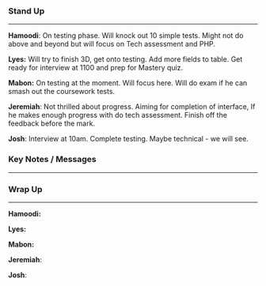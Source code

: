 
### Stand Up
___
__Hamoodi__: On testing phase. Will knock out 10 simple tests. Might not do above and beyond but will focus on Tech assessment and PHP.

__Lyes:__ Will try to finish 3D, get onto testing. Add more fields to table. Get ready for interview at 1100 and prep for Mastery quiz.

__Mabon:__ On testing at the moment. Will focus here. Will do exam if he can smash out the coursework tests.

__Jeremiah__: Not thrilled about progress. Aiming for completion of interface, If he makes enough progress with do tech assessment. Finish off the feedback before the mark.

__Josh__: Interview at 10am. Complete testing. Maybe technical - we will see.

### Key Notes / Messages
___




### Wrap Up
___
__Hamoodi:__ 

__Lyes:__ 

__Mabon:__ 

__Jeremiah__: 

__Josh__: 